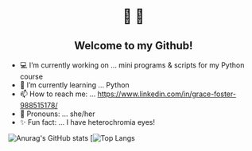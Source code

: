    <h1 align ="center">👋 🌌</h1>
   <h2 align="center">Welcome to my Github!</h2>
  
   
- :computer: I’m currently working on ... mini programs & scripts for my Python course
- 🧠 I’m currently learning ... Python
- 📫 How to reach me: ... https://www.linkedin.com/in/grace-foster-988515178/
- :woman: Pronouns: ... she/her
- :sparkles: Fun fact: ... I have heterochromia eyes!

![Anurag's GitHub stats](https://github-readme-stats.vercel.app/api?username=Fallinqqq&theme=tokyonight&show_icons=true)
[![Top Langs](https://github-readme-stats.vercel.app/api/top-langs/?username=Fallinqqq&layout=tokyonight&show_icons=true)
